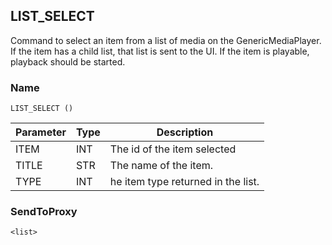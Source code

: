 ## LIST\_SELECT

Command to select an item from a list of media on the GenericMediaPlayer. If the item has a child list, that list is sent to the UI. If the item is playable, playback should be started.


### Name

`LIST_SELECT ()`


| Parameter | Type | Description                        |
| --------- | ---- | ---------------------------------- |
| ITEM      | INT  | The id of the item selected        |
| TITLE     | STR  | The name of the item.              |
| TYPE      | INT  | he item type returned in the list. |


### SendToProxy

`<list>`
